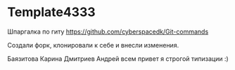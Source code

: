 # Template4333
Шпаргалка по гиту https://github.com/cyberspacedk/Git-commands

Создали форк, клонировали к себе и внесли изменения.

Баязитова Карина
Дмитриев Андрей всем привет я строгой типизации :)